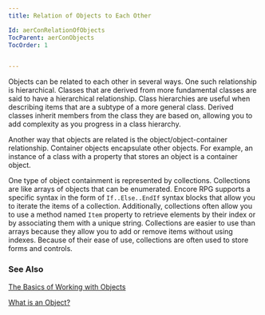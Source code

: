 ```yaml
---
title: Relation of Objects to Each Other

Id: aerConRelationOfObjects
TocParent: aerConObjects
TocOrder: 1


---
```


Objects can be related to each other in several ways. One such relationship is hierarchical. Classes that are derived from more fundamental classes are said to have a hierarchical relationship. Class hierarchies are useful when describing items that are a subtype of a more general class. Derived classes inherit members from the class they are based on, allowing you to add complexity as you progress in a class hierarchy. 

Another way that objects are related is the object/object-container relationship. Container objects encapsulate other objects. For example, an instance of a class with a property that stores an object is a container object. 

One type of object containment is represented by collections. Collections are like arrays of objects that can be enumerated. Encore RPG supports a specific syntax in the form of ```If..Else..EndIf``` syntax blocks that allow you to iterate the items of a collection. Additionally, collections often allow you to use a method named ```Item``` property to retrieve elements by their index or by associating them with a unique string. Collections are easier to use than arrays because they allow you to add or remove items without using indexes. Because of their ease of use, collections are often used to store forms and controls. 

### See Also
[The Basics of Working with Objects](BasicsOfObjects.html)

[What is an Object?](WhatIsAnObject.html) 
